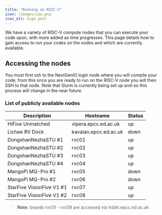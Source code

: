 ```yaml
---
title: "Running on RISC-V"
icon: /images/cpu.png
icon_alt: Sign post
---
```


We have a variety of RISC-V compute nodes that you can execute your code upon, with more added as time progresses. This page details how to gain access to run your codes on the nodes and which are currently available.

## Accessing the nodes

You must first ssh to the NextGenIO login node where you will compile your code, from this once you are ready to run on the RISC-V node you will then SSH to that node. Note that Slurm is currently being set up and-so this process will change in the near future.

### List of publicly available nodes

| Description  | Hostname | Status |
| ------------- | ------------- | ------------- | 
| HiFive Unmatched  | vipera.epcc.ed.ac.uk | up |
| Lichee RV Dock  | kavalan.epcc.ed.ac.uk  | down |
| DongshanNezhaSTU #1 | rvc01 | up |
| DongshanNezhaSTU #2 | rvc02 | up |
| DongshanNezhaSTU #3 | rvc03 | up |
| DongshanNezhaSTU #4 | rvc04 | up |
| MangoPi MQ-Pro #1 | rvc05 | down |
| MangoPi MQ-Pro #2 | rvc06 | down |
| StarFive VisionFive V1 #1 | rvc07 | up |
| StarFive VisionFive V1 #2 | rvc08 | up |

> **Note:** boards rvc01 - rvc08 are accessed via hibiki.epcc.ed.ac.uk
